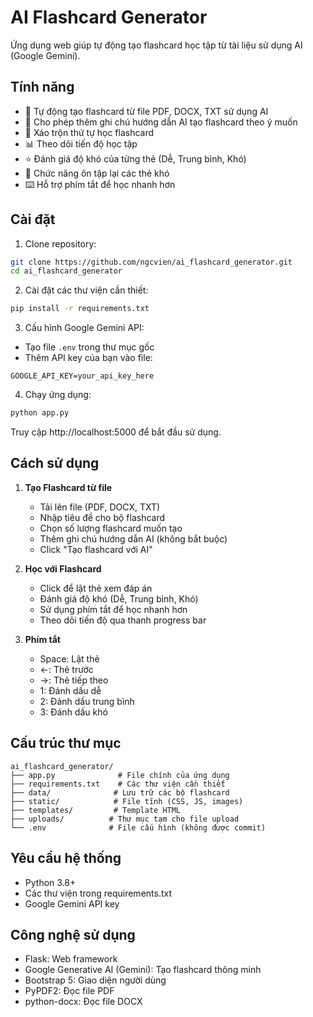 # AI Flashcard Generator

Ứng dụng web giúp tự động tạo flashcard học tập từ tài liệu sử dụng AI (Google Gemini).

## Tính năng

- 🤖 Tự động tạo flashcard từ file PDF, DOCX, TXT sử dụng AI
- 📝 Cho phép thêm ghi chú hướng dẫn AI tạo flashcard theo ý muốn
- 🔀 Xáo trộn thứ tự học flashcard
- 📊 Theo dõi tiến độ học tập
- ⭐ Đánh giá độ khó của từng thẻ (Dễ, Trung bình, Khó)
- 🔄 Chức năng ôn tập lại các thẻ khó
- ⌨️ Hỗ trợ phím tắt để học nhanh hơn

## Cài đặt

1. Clone repository:
```bash
git clone https://github.com/ngcvien/ai_flashcard_generator.git
cd ai_flashcard_generator
```

2. Cài đặt các thư viện cần thiết:
```bash
pip install -r requirements.txt
```

3. Cấu hình Google Gemini API:
- Tạo file `.env` trong thư mục gốc
- Thêm API key của bạn vào file:
```
GOOGLE_API_KEY=your_api_key_here
```

4. Chạy ứng dụng:
```bash
python app.py
```

Truy cập http://localhost:5000 để bắt đầu sử dụng.

## Cách sử dụng

1. **Tạo Flashcard từ file**
   - Tải lên file (PDF, DOCX, TXT)
   - Nhập tiêu đề cho bộ flashcard
   - Chọn số lượng flashcard muốn tạo
   - Thêm ghi chú hướng dẫn AI (không bắt buộc)
   - Click "Tạo flashcard với AI"

2. **Học với Flashcard**
   - Click để lật thẻ xem đáp án
   - Đánh giá độ khó (Dễ, Trung bình, Khó)
   - Sử dụng phím tắt để học nhanh hơn
   - Theo dõi tiến độ qua thanh progress bar

3. **Phím tắt**
   - Space: Lật thẻ
   - ←: Thẻ trước
   - →: Thẻ tiếp theo
   - 1: Đánh dấu dễ
   - 2: Đánh dấu trung bình
   - 3: Đánh dấu khó

## Cấu trúc thư mục

```
ai_flashcard_generator/
├── app.py              # File chính của ứng dụng
├── requirements.txt    # Các thư viện cần thiết
├── data/              # Lưu trữ các bộ flashcard
├── static/            # File tĩnh (CSS, JS, images)
├── templates/         # Template HTML
├── uploads/          # Thư mục tạm cho file upload
└── .env              # File cấu hình (không được commit)
```

## Yêu cầu hệ thống

- Python 3.8+
- Các thư viện trong requirements.txt
- Google Gemini API key

## Công nghệ sử dụng

- Flask: Web framework
- Google Generative AI (Gemini): Tạo flashcard thông minh
- Bootstrap 5: Giao diện người dùng
- PyPDF2: Đọc file PDF
- python-docx: Đọc file DOCX
